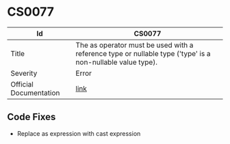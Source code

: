 # CS0077

| Id                     | CS0077                                                                                                         |
| ---------------------- | -------------------------------------------------------------------------------------------------------------- |
| Title                  | The as operator must be used with a reference type or nullable type \('type' is a non\-nullable value type\)\. |
| Severity               | Error                                                                                                          |
| Official Documentation | [link](http://docs.microsoft.com/en-us/dotnet/csharp/misc/cs0077)                                              |

## Code Fixes

* Replace as expression with cast expression

